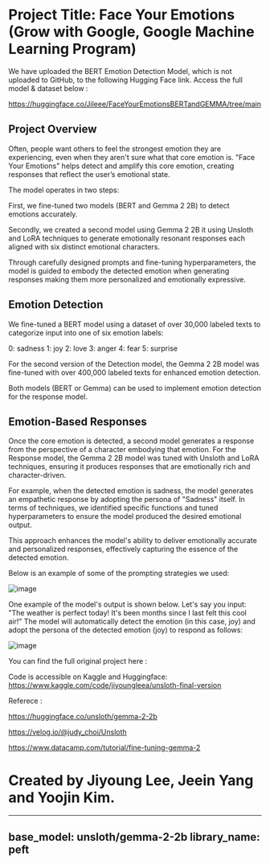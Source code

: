 # Project Title: Face Your Emotions (Grow with Google, Google Machine Learning Program)

We have uploaded the BERT Emotion Detection Model, which is not uploaded to GitHub, to the following Hugging Face link. Access the full model & dataset below : 

https://huggingface.co/Jileee/FaceYourEmotionsBERTandGEMMA/tree/main

## Project Overview

Often, people want others to feel the strongest emotion they are experiencing, even when they aren't sure what that core emotion is. "Face Your Emotions" helps detect and amplify this core emotion, creating responses that reflect the user’s emotional state.

The model operates in two steps:

First, we fine-tuned two models (BERT and Gemma 2 2B) to detect emotions accurately.

Secondly, we created a second model using Gemma 2 2B it using Unsloth and LoRA techniques to generate emotionally resonant responses each aligned with six distinct emotional characters.

Through carefully designed prompts and fine-tuning hyperparameters, the model is guided to embody the detected emotion when generating responses making them more personalized and emotionally expressive.

## Emotion Detection

We fine-tuned a BERT model using a dataset of over 30,000 labeled texts to categorize input into one of six emotion labels:

0: sadness 1: joy 2: love 3: anger 4: fear 5: surprise

For the second version of the Detection model, the Gemma 2 2B model was fine-tuned with over 400,000 labeled texts for enhanced emotion detection.

Both models (BERT or Gemma) can be used to implement emotion detection for the response model.

## Emotion-Based Responses

Once the core emotion is detected, a second model generates a response from the perspective of a character embodying that emotion. For the Response model, the Gemma 2 2B model was tuned with Unsloth and LoRA techniques, ensuring it produces responses that are emotionally rich and character-driven.

For example, when the detected emotion is sadness, the model generates an empathetic response by adopting the persona of "Sadness" itself. In terms of techniques, we identified specific functions and tuned hyperparameters to ensure the model produced the desired emotional output.

This approach enhances the model's ability to deliver emotionally accurate and personalized responses, effectively capturing the essence of the detected emotion.

Below is an example of some of the prompting strategies we used:

![image](https://github.com/user-attachments/assets/57e23d49-8bcd-44b1-a937-651f90989c5d)


One example of the model's output is shown below. Let's say you input: "The weather is perfect today! It's been months since I last felt this cool air!" The model will automatically detect the emotion (in this case, joy) and adopt the persona of the detected emotion (joy) to respond as follows:

![image](https://github.com/user-attachments/assets/a718266b-92a3-4d7b-9352-ef16e42537e3)

You can find the full original project here :

Code is accessible on Kaggle and Huggingface: https://www.kaggle.com/code/jiyoungleea/unsloth-final-version

Referece :

https://huggingface.co/unsloth/gemma-2-2b

https://velog.io/@judy_choi/Unsloth

https://www.datacamp.com/tutorial/fine-tuning-gemma-2

Created by Jiyoung Lee, Jeein Yang and Yoojin Kim.
=======
---
base_model: unsloth/gemma-2-2b
library_name: peft
---
